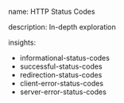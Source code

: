name: HTTP Status Codes 

description: In-depth exploration

insights:
  - informational-status-codes
  - successful-status-codes
  - redirection-status-codes
  - client-error-status-codes
  - server-error-status-codes
 

